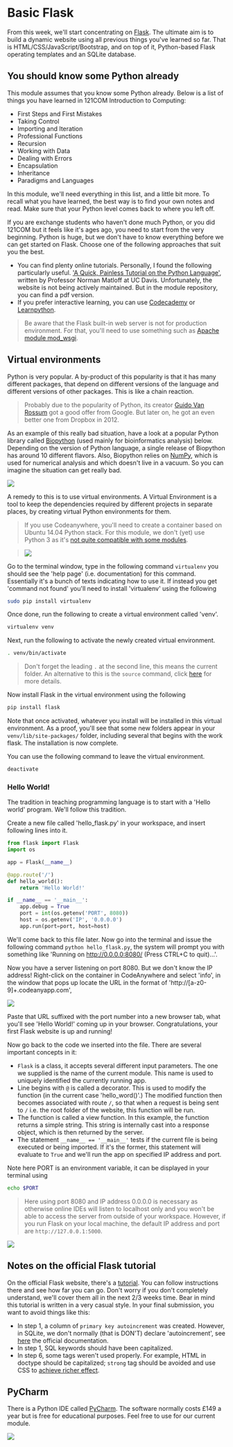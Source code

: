 # Basic Flask

From this week, we'll start concentrating on [Flask](http://flask.pocoo.org). The ultimate aim is to build a dynamic website using all previous things you've learned so far. That is HTML/CSS/JavaScript/Bootstrap, and on top of it, Python-based Flask operating templates and an SQLite database.

## You should know some Python already

This module assumes that you know some Python already. Below is a list of things you have learned in 121COM Introduction to Computing:

* First Steps and First Mistakes
* Taking Control
* Importing and Iteration
* Professional Functions
* Recursion
* Working with Data
* Dealing with Errors
* Encapsulation
* Inheritance
* Paradigms and Languages

In this module, we'll need everything in this list, and a little bit more. To recall what you have learned, the best way is to find your own notes and read. Make sure that your Python level comes back to where you left off.

If you are exchange students who haven't done much Python, or you did 121COM but it feels like it's ages ago, you need to start from the very beginning. Python is huge, but we don't have to know everything before we can get started on Flask. Choose one of the following approaches that suit you the best. 

* You can find plenty online tutorials. Personally, I found the following particularly useful. ['A Quick, Painless Tutorial on the Python Language'](http://heather.cs.ucdavis.edu/~matloff/Python/PythonIntro.html), written by Professor Norman Matloff at UC Davis. Unfortunately, the website is not being actively maintained. But in the module repository, you can find a pdf version.
* If you prefer interactive learning, you can use [Codecademy](https://www.codecademy.com/learn/python) or [Learnpython](http://www.learnpython.org/).

> Be aware that the Flask built-in web server is not for production environment. For that, you'll need to use something such as [Apache module mod_wsgi](http://flask.pocoo.org/docs/0.10/deploying/).

## Virtual environments

Python is very popular. A by-product of this popularity is that it has many different packages, that depend on different versions of the language and different versions of other packages. This is like a chain reaction.

> Probably due to the popularity of Python, its creator [Guido Van Rossum](https://en.wikipedia.org/wiki/Guido_van_Rossum) got a good offer from Google. But later on, he got an even better one from Dropbox in 2012. 

As an example of this really bad situation, have a look at a popular Python library called [Biopython](http://biopython.org/wiki/Download) (used mainly for bioinformatics analysis) below. Depending on the version of Python language, a single release of Biopython has around 10 different flavors. Also, Biopython relies on [NumPy](http://www.numpy.org/), which is used for numerical analysis and which doesn't live in a vacuum. So you can imagine the situation can get really bad.

![](.md_images/bio.png)

A remedy to this is to use virtual environments. A Virtual Environment is a tool to keep the dependencies required by different projects in separate places, by creating virtual Python environments for them.

> If you use Codeanywhere, you'll need to create a container based on Ubuntu 14.04 Python stack. For this module, we don't (yet) use Python 3 as it's [not quite compatible with some modules](http://flask.pocoo.org/docs/0.12/python3/).

> ![](.md_images/ubuntu.png) 

Go to the terminal window, type in the following command `virtualenv` you should see the 'help page' (i.e. documentation) for this command. Essentially it's a bunch of texts indicating how to use it. If instead you get 'command not found' you'll need to install 'virtualenv' using the following

```bash
sudo pip install virtualenv
```

Once done, run the following to create a virtual environment called 'venv'.

```bash
virtualenv venv
```

Next, run the following to activate the newly created virtual environment.

```bash
. venv/bin/activate
```

> Don't forget the leading `.` at the second line, this means the current folder. An alternative to this is the `source` command, click [here](http://superuser.com/questions/46139/what-does-source-do) for more details.

Now install Flask in the virtual environment using the following

```bash
pip install flask
```

Note that once activated, whatever you install will be installed in this virtual environment. As a proof, you'll see that some new folders appear in your `venv/lib/site-packages/` folder, including several that begins with the work flask. The installation is now complete.

You can use the following command to leave the virtual environment.

```bash
deactivate
```

### Hello World!

The tradition in teaching programming language is to start with a 'Hello world' program. We'll follow this tradition.

Create a new file called 'hello_flask.py' in your workspace, and insert following lines into it.

```python
from flask import Flask
import os

app = Flask(__name__)

@app.route('/')
def hello_world():
    return 'Hello World!'

if __name__ == '__main__':
    app.debug = True
    port = int(os.getenv('PORT', 8080))
    host = os.getenv('IP', '0.0.0.0')
    app.run(port=port, host=host)
```

We'll come back to this file later. Now go into the terminal and issue the following command `python hello_flask.py`, the system will prompt you with something like 'Running on http://0.0.0.0:8080/ (Press CTRL+C to quit)...'.

Now you have a server listening on port 8080. But we don't know the IP address! Right-click on the container in CodeAnywhere and select 'info', in the window that pops up locate the URL in the format of 'http://[a-z0-9]+\.codeanyapp\.com', 

![](.md_images/share.png)

Paste that URL suffixed with the port number into a new browser tab, what you'll see 'Hello World!' coming up in your browser. Congratulations, your first Flask website is up and running!

Now go back to the code we inserted into the file. There are several important concepts in it:

* `Flask` is a class, it accepts several different input parameters. The one we supplied is the name of the current module. This name is used to uniquely identified the currently running app.
* Line begins with `@` is called a decorator. This is used to modify the function (in the current case 'hello_word()'.) The modified function then becomes associated with route `/`, so that when a request is being sent to `/` i.e. the root folder of the website, this function will be run.
* The function is called a view function. In this example, the function returns a simple string. This string is internally cast into a response object, which is then returned by the server.
* The statement `__name__ == '__main__'` tests if the current file is being executed or being imported. If it's the former, this statement will evaluate to `True` and we'll run the app on specified IP address and port.

Note here PORT is an environment variable, it can be displayed in your terminal using

```bash
echo $PORT
```

> Here using port 8080 and IP address 0.0.0.0 is necessary as otherwise online IDEs will listen to localhost only and you won't be able to access the server from outside of your workspace. However, if you run Flask on your local machine, the default IP address and port are `http://127.0.0.1:5000`. 

![](.md_images/default.png)


## Notes on the official Flask tutorial

On the official Flask website, there's a [tutorial](http://flask.pocoo.org/docs/0.10/tutorial/). You can follow instructions there and see how far you can go. Don't worry if you don't completely understand, we'll cover them all in the next 2/3 weeks time. Bear in mind this tutorial is written in a very casual style. In your final submission, you want to avoid things like this:

* In step 1, a column of `primary key autoincrement` was created. However, in SQLite, we don't normally (that is DON'T) declare 'autoincrement', see [here](https://www.sqlite.org/autoinc.html) the official documentation.
* In step 1, SQL keywords should have been capitalized.
* In step 6, some tags weren't used properly. For example, HTML in doctype should be capitalized; `strong` tag should be avoided and use CSS to [achieve richer effect](http://www.w3schools.com/tags/tag_strong.asp).

## PyCharm

There is a Python IDE called [PyCharm](https://www.jetbrains.com/student/). The software normally costs £149 a year but is free for educational purposes. Feel free to use for our current module.

![](.md_images/charm.png)